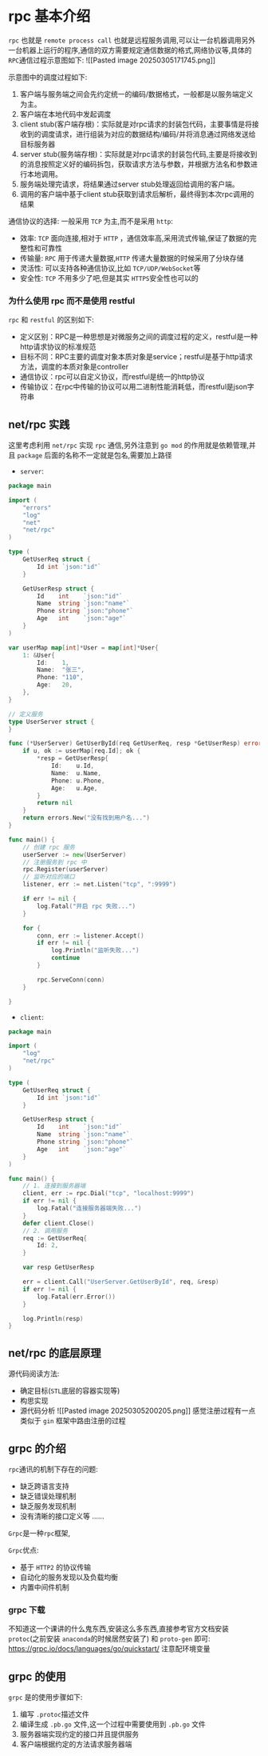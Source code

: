 
# rpc 基本介绍
`rpc` 也就是 `remote process call` 也就是远程服务调用,可以让一台机器调用另外一台机器上运行的程序,通信的双方需要规定通信数据的格式,网络协议等,具体的 `RPC`通信过程示意图如下:
![[Pasted image 20250305171745.png]]

示意图中的调度过程如下:

1. 客户端与服务端之间会先约定统一的编码/数据格式，一般都是以服务端定义为主。
2. 客户端在本地代码中发起调度
3. client stub(客户端存根)：实际就是对rpc请求的封装包代码，主要事情是将接收到的调度请求，进行组装为对应的数据结构/编码/并将消息通过网络发送给目标服务器
4. server stub(服务端存根)：实际就是对rpc请求的封装包代码,主要是将接收到的消息按照定义好的编码拆包，获取请求方法与参数，并根据方法名和参数进行本地调用。
5. 服务端处理完请求，将结果通过server stub处理返回给调用的客户端。
6. 调用的客户端中基于client stub获取到请求后解析，最终得到本次rpc调用的结果

通信协议的选择: 一般采用 `TCP` 为主,而不是采用 `http`:
- 效率: `TCP` 面向连接,相对于 `HTTP` ，通信效率高,采用流式传输,保证了数据的完整性和可靠性
- 传输量: `RPC` 用于传递大量数据,`HTTP` 传递大量数据的时候采用了分块存储
- 灵活性: 可以支持各种通信协议,比如 `TCP/UDP/WebSocket`等
- 安全性: `TCP` 不用多少了吧,但是其实 `HTTPS`安全性也可以的

### 为什么使用 rpc 而不是使用 restful
`rpc` 和 `restful` 的区别如下:
- 定义区别：RPC是一种思想是对微服务之间的调度过程的定义，restful是一种http请求协议的标准规范
- 目标不同：RPC主要的调度对象本质对象是service；restful是基于http请求方法，调度的本质对象是controller
- 通信协议：rpc可以自定义协议，而restful是统一的http协议
- 传输协议：在rpc中传输的协议可以用二进制性能消耗低，而restful是json字符串
## net/rpc 实践
这里考虑利用 `net/rpc` 实现 `rpc` 通信,另外注意到 `go mod` 的作用就是依赖管理,并且 `package` 后面的名称不一定就是包名,需要加上路径
- `server`:
```go
package main

import (
	"errors"
	"log"
	"net"
	"net/rpc"
)

type (
	GetUserReq struct {
		Id int `json:"id"`
	}

	GetUserResp struct {
		Id    int    `json:"id"`
		Name  string `json:"name"`
		Phone string `json:"phone"`
		Age   int    `json:"age"`
	}
)

var userMap map[int]*User = map[int]*User{
	1: &User{
		Id:    1,
		Name:  "张三",
		Phone: "110",
		Age:   20,
	},
}

// 定义服务
type UserServer struct {
}

func (*UserServer) GetUserById(req GetUserReq, resp *GetUserResp) error {
	if u, ok := userMap[req.Id]; ok {
		*resp = GetUserResp{
			Id:    u.Id,
			Name:  u.Name,
			Phone: u.Phone,
			Age:   u.Age,
		}
		return nil
	}
	return errors.New("没有找到用户名...")
}

func main() {
	// 创建 rpc 服务
	userServer := new(UserServer)
	// 注册服务到 rpc 中
	rpc.Register(userServer)
	// 监听对应的端口
	listener, err := net.Listen("tcp", ":9999")

	if err != nil {
		log.Fatal("开启 rpc 失败...")
	}

	for {
		conn, err := listener.Accept()
		if err != nil {
			log.Println("监听失败...")
			continue
		}

		rpc.ServeConn(conn)
	}

}
```

- `client`:
```go
package main

import (
	"log"
	"net/rpc"
)

type (
	GetUserReq struct {
		Id int `json:"id"`
	}

	GetUserResp struct {
		Id    int    `json:"id"`
		Name  string `json:"name"`
		Phone string `json:"phone"`
		Age   int    `json:"age"`
	}
)

func main() {
	// 1. 连接到服务器端
	client, err := rpc.Dial("tcp", "localhost:9999")
	if err != nil {
		log.Fatal("连接服务器端失败...")
	}
	defer client.Close()
	// 2. 调用服务
	req := GetUserReq{
		Id: 2,
	}

	var resp GetUserResp

	err = client.Call("UserServer.GetUserById", req, &resp)
	if err != nil {
		log.Fatal(err.Error())
	}

	log.Println(resp)
}
```
## net/rpc 的底层原理
源代码阅读方法:
- 确定目标(`STL`底层的容器实现等)
- 构思实现
- 源代码分析
![[Pasted image 20250305200205.png]]
感觉注册过程有一点类似于 `gin` 框架中路由注册的过程
## grpc 的介绍
`rpc`通讯的机制下存在的问题:
- 缺乏跨语言支持
- 缺乏错误处理机制
- 缺乏服务发现机制
- 没有清晰的接口定义等 ......

`Grpc`是一种`rpc`框架,

`Grpc`优点:
- 基于 `HTTP2` 的协议传输
- 自动化的服务发现以及负载均衡
- 内置中间件机制

### grpc 下载

不知道这一个课讲的什么鬼东西,安装这么多东西,直接参考官方文档安装 `protoc`(之前安装 `anaconda`的时候居然安装了) 和 `proto-gen` 即可: https://grpc.io/docs/languages/go/quickstart/ 
注意配环境变量
## grpc 的使用
`grpc` 是的使用步骤如下:
1. 编写 `.protoc`描述文件
2. 编译生成 `.pb.go` 文件,这一个过程中需要使用到 `.pb.go` 文件
3. 服务器端实现约定的接口并且提供服务
4. 客户端根据约定的方法请求服务器端
